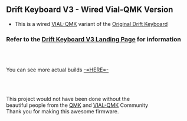 ## Drift Keyboard V3 - Wired Vial-QMK Version  

- This is a wired [VIAL-QMK](https://github.com/vial-kb/vial-qmk) variant of the [Original Drift Keyboard](https://github.com/Timception/Drift)  

### Refer to the [Drift Keyboard V3 Landing Page](https://github.com/Timception/zmk-config-drift-v3-editor) for information  
<br/><br/>  

You can see more actual builds [-=HERE=-](https://www.instagram.com/majin.keyboards)  

<br/><br/>  

This project would not have been done without the  
beautiful people from the [QMK](https://github.com/qmk/qmk_firmware) and [VIAL-QMK](https://github.com/vial-kb/vial-qmk) Community  
Thank you for making this awesome firmware.  
